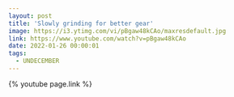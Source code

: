 ```yaml
---
layout: post
title: 'Slowly grinding for better gear'
image: https://i3.ytimg.com/vi/pBgaw48kCAo/maxresdefault.jpg
link: https://www.youtube.com/watch?v=pBgaw48kCAo
date: 2022-01-26 00:00:01
tags:
  - UNDECEMBER
---
```


{% youtube page.link %}
